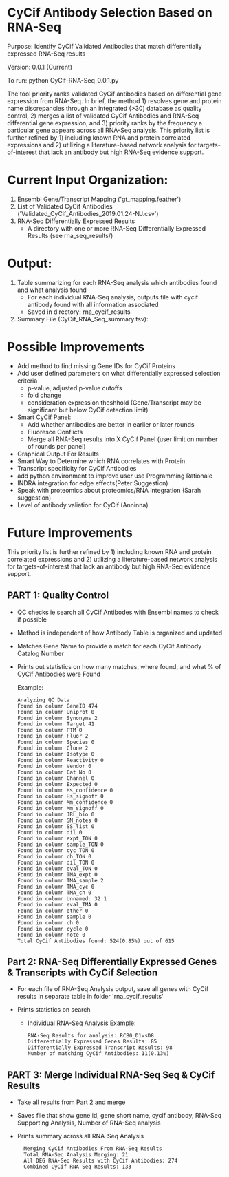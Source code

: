 # CyCif Antibody Selection Based on RNA-Seq

Purpose: Identify CyCif Validated Antibodies that match differentially expressed RNA-Seq results

Version: 0.0.1 (Current)

To run: python CyCif-RNA-Seq_0.0.1.py

The tool priority ranks validated CyCif antibodies based on differential gene expression from RNA-Seq.  In brief, the method 1) resolves gene and protein name discrepancies through an integrated (>30) database as quality control, 2) merges a list of validated CyCif Antibodies and RNA-Seq differential gene expression, and 3) priority ranks by the frequency a particular gene appears across all RNA-Seq analysis.  This priority list is further refined by 1) including known RNA and protein correlated expressions and 2) utilizing a literature-based network analysis for targets-of-interest that lack an antibody but high RNA-Seq evidence support. 

# Current Input Organization: 
  1) Ensembl Gene/Transcript Mapping ('gt_mapping.feather') 
  2) List of Validated CyCif Antibodies ('Validated_CyCif_Antibodies_2019.01.24-NJ.csv') 
  3) RNA-Seq Differentially Expressed Results 
      - A directory with one or more RNA-Seq Differentially Expressed Results (see rna_seq_results/) 

# Output: 
  1) Table summarizing for each RNA-Seq analysis which antibodies found and what analysis found 
      - For each individual RNA-Seq analysis, outputs file with cycif antibody found with all information associated
      - Saved in directory: rna_cycif_results 
  2) Summary File (CyCif_RNA_Seq_summary.tsv): 

# Possible Improvements

- Add method to find missing Gene IDs for CyCif Proteins
- Add user defined parameters on what differentially expressed selection criteria 
  - p-value, adjusted p-value cutoffs 
  - fold change 
  - consideration expression theshhold (Gene/Transcript may be significant but below CyCif detection limit) 
- Smart CyCif Panel:
  - Add whether antibodies are better in earlier or later rounds 
  - Fluoresce Conflicts 
  - Merge all RNA-Seq results into X CyCif Panel (user limit on number of rounds per panel) 
- Graphical Output For Results 
- Smart Way to Determine which RNA correlates with Protein 
- Transcript specificity for CyCif Antibodies 
- add python environment to improve user use Programming Rationale
- INDRA integration for edge effects(Peter Suggestion)
- Speak with proteomics about proteomics/RNA integration (Sarah suggestion)
- Level of antibody valiation for CyCif (Anninna)

# Future Improvements

This priority list is further refined by 1) including known RNA and protein correlated expressions and 2) utilizing a literature-based network analysis for targets-of-interest that lack an antibody but high RNA-Seq evidence support.

## PART 1: Quality Control

- QC checks ie search all CyCif Antibodes with Ensembl names to check if possible
- Method is independent of how Antibody Table is organized and updated
- Matches Gene Name to provide a match for each CyCif Antibody Catalog Number
- Prints out statistics on how many matches, where found, and what % of CyCif Antibodies were Found

    Example:

      Analyzing QC Data
      Found in column GeneID 474
      Found in column Uniprot 0
      Found in column Synonyms 2
      Found in column Target 41
      Found in column PTM 0
      Found in column Fluor 2
      Found in column Species 0
      Found in column Clone 2
      Found in column Isotype 0
      Found in column Reactivity 0
      Found in column Vendor 0
      Found in column Cat No 0
      Found in column Channel 0
      Found in column Expected 0
      Found in column Hs_confidence 0
      Found in column Hs_signoff 0
      Found in column Mm_confidence 0
      Found in column Mm_signoff 0
      Found in column JRL_bio 0
      Found in column SM_notes 0
      Found in column SS_list 0
      Found in column dil 0
      Found in column expt_TON 0
      Found in column sample_TON 0
      Found in column cyc_TON 0
      Found in column ch_TON 0
      Found in column dil_TON 0
      Found in column eval_TON 0
      Found in column TMA_expt 0
      Found in column TMA_sample 2
      Found in column TMA_cyc 0
      Found in column TMA_ch 0
      Found in column Unnamed: 32 1
      Found in column eval_TMA 0
      Found in column other 0
      Found in column sample 0
      Found in column ch 0
      Found in column cycle 0
      Found in column note 0
      Total CyCif Antibodies found: 524(0.85%) out of 615

## Part 2: RNA-Seq Differentially Expressed Genes & Transcripts with CyCif Selection

  - For each file of RNA-Seq Analysis output, save all genes with CyCif results in separate table in folder 'rna_cycif_results'
  - Prints statistics on search


    - Individual RNA-Seq Analysis Example:

          RNA-Seq Results for analysis: RCB0_D1vsD8 
          Differentially Expressed Genes Results: 85 
          Differentially Expressed Transcript Results: 98 
          Number of matching CyCif Antibodies: 11(0.13%)

## PART 3: Merge Individual RNA-Seq Seq & CyCif Results

  - Take all results from Part 2 and merge
  - Saves file that show gene id, gene short name, cycif antibody, RNA-Seq Supporting Analysis, Number of RNA-Seq analysis
  - Prints summary across all RNA-Seq Analysis

          Merging CyCif Antibodies From RNA-Seq Results 
          Total RNA-Seq Analysis Merging: 21 
          All DEG RNA-Seq Results with CyCif Antibodies: 274 
          Combined CyCif RNA-Seq Results: 133



